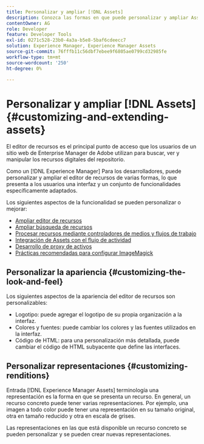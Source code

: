 ```yaml
---
title: Personalizar y ampliar [!DNL Assets]
description: Conozca las formas en que puede personalizar y ampliar Asset Share y el Editor de recursos, que presenta a los usuarios una interfaz y un conjunto de funcionalidades específicamente adaptados.
contentOwner: AG
role: Developer
feature: Developer Tools
exl-id: 0271c528-23b0-4a3a-b5e8-5baf6cdeecc7
solution: Experience Manager, Experience Manager Assets
source-git-commit: 76fffb11c56dbf7ebee9f6805ae0799cd32985fe
workflow-type: tm+mt
source-wordcount: '250'
ht-degree: 0%

---
```


# Personalizar y ampliar [!DNL Assets] {#customizing-and-extending-assets}

El editor de recursos es el principal punto de acceso que los usuarios de un sitio web de Enterprise Manager de Adobe utilizan para buscar, ver y manipular los recursos digitales del repositorio.

Como un [!DNL Experience Manager] Para los desarrolladores, puede personalizar y ampliar el editor de recursos de varias formas, lo que presenta a los usuarios una interfaz y un conjunto de funcionalidades específicamente adaptados.

Los siguientes aspectos de la funcionalidad se pueden personalizar o mejorar:

* [Ampliar editor de recursos](asseteditorx.md)
* [Ampliar búsqueda de recursos](searchx.md)
* [Procesar recursos mediante controladores de medios y flujos de trabajo](media-handlers.md)
* [Integración de Assets con el flujo de actividad](extending-activity-stream.md)
* [Desarrollo de proxy de activos](proxy.md)
* [Prácticas recomendadas para configurar ImageMagick](best-practices-for-imagemagick.md)

## Personalizar la apariencia {#customizing-the-look-and-feel}

Los siguientes aspectos de la apariencia del editor de recursos son personalizables:

* Logotipo: puede agregar el logotipo de su propia organización a la interfaz.
* Colores y fuentes: puede cambiar los colores y las fuentes utilizados en la interfaz.
* Código de HTML: para una personalización más detallada, puede cambiar el código de HTML subyacente que define las interfaces.

## Personalizar representaciones {#customizing-renditions}

Entrada [!DNL Experience Manager Assets] terminología una representación es la forma en que se presenta un recurso. En general, un recurso concreto puede tener varias representaciones. Por ejemplo, una imagen a todo color puede tener una representación en su tamaño original, otra en tamaño reducido y otra en escala de grises.

Las representaciones en las que está disponible un recurso concreto se pueden personalizar y se pueden crear nuevas representaciones.

